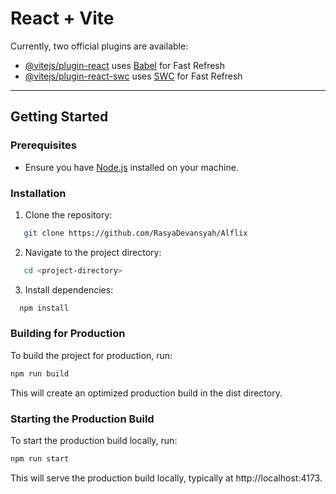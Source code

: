 # React + Vite

Currently, two official plugins are available:

- [@vitejs/plugin-react](https://github.com/vitejs/vite-plugin-react/blob/main/packages/plugin-react/README.md) uses [Babel](https://babeljs.io/) for Fast Refresh
- [@vitejs/plugin-react-swc](https://github.com/vitejs/vite-plugin-react-swc) uses [SWC](https://swc.rs/) for Fast Refresh

---

## Getting Started

### Prerequisites
- Ensure you have [Node.js](https://nodejs.org/) installed on your machine.

### Installation
1. Clone the repository:
```bash
   git clone https://github.com/RasyaDevansyah/Alflix
```

2. Navigate to the project directory:

```bash
   cd <project-directory>
```

3. Install dependencies:
```bash
  npm install
```

### Building for Production
To build the project for production, run:
```bash
npm run build
```
This will create an optimized production build in the dist directory.

### Starting the Production Build
To start the production build locally, run:
```bash
npm run start
```
This will serve the production build locally, typically at http://localhost:4173.

